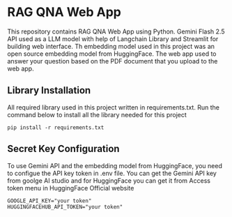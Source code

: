 # RAG QNA Web App 
This repository contains RAG QNA Web App using Python. Gemini Flash 2.5 API used as a LLM model with help of Langchain Library and Streamlit for building web interface. Th embedding model used in this project was an open source embedding model from HuggingFace. The web app used to answer your question based on the PDF document that you upload to the web app. 
## Library Installation
All required library used in this project written in requirements.txt. Run the command below to install all the library needed for this project
```
pip install -r requirements.txt
```
## Secret Key Configuration
To use Gemini API and the embedding model from HuggingFace, you need to configue the API key token in .env file. You can get the Gemini API key from goolge AI studio and for HuggingFace you can get it from Access token menu in HuggingFace Official website
```
GOOGLE_API_KEY="your token"
HUGGINGFACEHUB_API_TOKEN="your token"
```


